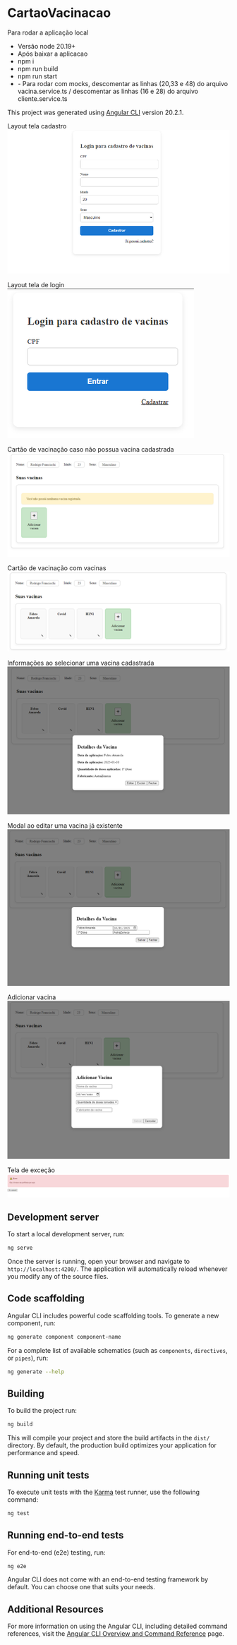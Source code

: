 # CartaoVacinacao

Para rodar a aplicação local
- Versão node 20.19+
- Após baixar a aplicacao
- npm i
- npm run build
- npm run start
- *-* Para rodar com mocks, descomentar as linhas (20,33 e 48) do arquivo vacina.service.ts / descomentar as linhas (16 e 28) do arquivo cliente.service.ts

This project was generated using [Angular CLI](https://github.com/angular/angular-cli) version 20.2.1.


Layout tela cadastro
![alt text](image-1.png)

Layout tela de login
![alt text](image-2.png)

Cartão de vacinação caso não possua vacina cadastrada
![alt text](image-3.png)

Cartão de vacinação com vacinas
![alt text](image-5.png)

Informações ao selecionar uma vacina cadastrada
![alt text](image-6.png)

Modal ao editar uma vacina já existente
![alt text](image-7.png)

Adicionar vacina
![alt text](image-8.png)

Tela de exceção
![alt text](image-4.png)

## Development server

To start a local development server, run:

```bash
ng serve
```
Once the server is running, open your browser and navigate to `http://localhost:4200/`. The application will automatically reload whenever you modify any of the source files.

## Code scaffolding

Angular CLI includes powerful code scaffolding tools. To generate a new component, run:

```bash
ng generate component component-name
```

For a complete list of available schematics (such as `components`, `directives`, or `pipes`), run:

```bash
ng generate --help
```

## Building

To build the project run:

```bash
ng build
```

This will compile your project and store the build artifacts in the `dist/` directory. By default, the production build optimizes your application for performance and speed.

## Running unit tests

To execute unit tests with the [Karma](https://karma-runner.github.io) test runner, use the following command:

```bash
ng test
```

## Running end-to-end tests

For end-to-end (e2e) testing, run:

```bash
ng e2e
```

Angular CLI does not come with an end-to-end testing framework by default. You can choose one that suits your needs.

## Additional Resources

For more information on using the Angular CLI, including detailed command references, visit the [Angular CLI Overview and Command Reference](https://angular.dev/tools/cli) page.
